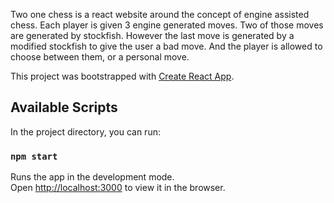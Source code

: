 Two one chess is a react website around the concept of engine assisted chess. Each player is given 3 engine generated moves. Two of those moves are generated by stockfish. However the last move is generated by a modified stockfish to give the user a bad move. And the player is allowed to choose between them, or a personal move.


This project was bootstrapped with [Create React App](https://github.com/facebook/create-react-app).

## Available Scripts

In the project directory, you can run:

### `npm start`

Runs the app in the development mode.\
Open [http://localhost:3000](http://localhost:3000) to view it in the browser.
